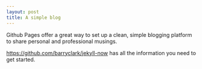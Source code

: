 ```yaml
---
layout: post
title: A simple blog
---
```


Github Pages offer a great way to set up a clean, simple blogging platform to share personal and professional musings. 

https://github.com/barryclark/jekyll-now has all the information you need to get started.
